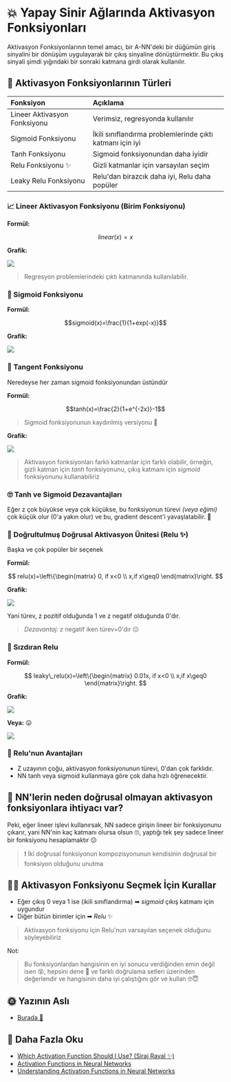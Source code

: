 # 💥 Yapay Sinir Ağlarında Aktivasyon Fonksiyonları

Aktivasyon Fonksiyonlarının temel amacı, bir A-NN'deki bir düğümün giriş sinyalini bir dönüşüm uygulayarak bir çıkış sinyaline dönüştürmektir. Bu çıkış sinyali şimdi yığındaki bir sonraki katmana girdi olarak kullanılır.

## 📃 Aktivasyon Fonksiyonlarının Türleri

| Fonksiyon | Açıklama |
| :--- | :--- |
| Lineer Aktivasyon Fonksiyonu | Verimsiz, regresyonda kullanılır |
| Sigmoid Fonksiyonu | İkili sınıflandırma problemlerinde çıktı katmanı için iyi |
| Tanh Fonksiyonu | Sigmoid fonksiyonundan daha iyidir |
| Relu Fonksiyonu ✨ | Gizli katmanlar için varsayılan seçim |
| Leaky Relu Fonksiyonu | Relu'dan birazcık daha iyi, Relu daha popüler |

### 📈 Lineer Aktivasyon Fonksiyonu \(Birim Fonksiyonu\)

**Formül:**

$$linear(x)=x$$

**Grafik:**

![](../.gitbook/assets/LinearActivationGraph.png)

> Regresyon problemlerindeki çıktı katmanında kullanılabilir.

### 🎩 Sigmoid Fonksiyonu

**Formül:**

$$sigmoid(x)=\frac{1}{1+exp(-x)}$$

**Grafik:**

![](../.gitbook/assets/SigmoidGraph.png)

### 🎩 Tangent Fonksiyonu

Neredeyse her zaman sigmoid fonksiyonundan üstündür

**Formül:**

$$tanh(x)=\frac{2}{1+e^{-2x}}-1$$

> Sigmoid fonksiyonunun kaydırılmış versiyonu 🤔

**Grafik:**

![](../.gitbook/assets/TanhGraph.PNG)

> Aktivasyon fonksiyonları farklı katmanlar için farklı olabilir, örneğin, gizli katman için _tanh_ fonksiyonunu, çıkış katmanı için _sigmoid_ fonksiyonunu kullanabiliriz

### 🙄 Tanh ve Sigmoid Dezavantajları

Eğer z çok büyükse veya çok küçükse, bu fonksiyonun türevi _\(veya eğimi\)_ çok küçük olur \(0'a yakın olur\) ve bu, gradient descent'i yavaşlatabilir. 🐢

### 🎩 Doğrultulmuş Doğrusal Aktivasyon Ünitesi \(Relu ✨\)

Başka ve çok popüler bir seçenek

**Formül:**

$$
relu(x)=\left\{\begin{matrix}
0, if x<0
\\
x,if x\geq0
\end{matrix}\right.
$$

**Grafik:**

![](../.gitbook/assets/ReluGraph.png)

Yani türev, z pozitif olduğunda 1 ve z negatif olduğunda 0'dır.

> _Dezavantaj:_ z negatif iken türev=0'dır 😐

### 🎩 Sızdıran Relu

**Formül:**

$$
leaky\_relu(x)=\left\{\begin{matrix}
0.01x, if x<0
\\
x,if x\geq0
\end{matrix}\right.
$$

**Grafik:**

![](../.gitbook/assets/LeakyReluGraph.png)

**Veya:** 😛

![](../.gitbook/assets/LeakyReluGraphMeme.png)

### 🎀 Relu'nun Avantajları

* Z uzayının çoğu, aktivasyon fonksiyonunun türevi, 0'dan çok farklıdır.
* NN tanh veya sigmoid kullanmaya göre çok daha hızlı öğrenecektir. 

## 🤔 NN'lerin neden doğrusal olmayan aktivasyon fonksiyonlara ihtiyacı var?

Peki, eğer lineer işlevi kullanırsak, NN sadece girişin lineer bir fonksiyonunu çıkarır, yani NN'nin kaç katmanı olursa olsun 🙄, yaptığı tek şey sadece lineer bir fonksiyonu hesaplamaktır 😕

> ❗ İki doğrusal fonksiyonun kompozisyonunun kendisinin doğrusal bir fonksiyon olduğunu unutma

## 👩‍🏫 Aktivasyon Fonksiyonu Seçmek İçin Kurallar

* Eğer çıkış 0 veya 1 ise \(ikili sınıflandırma\) ➡ _sigmoid_ çıkış katmanı için uygundur
* Diğer bütün birimler için ➡ _Relu_ ✨ 

> Aktivasyon fonksiyonu için Relu'nun varsayılan seçenek olduğunu söyleyebiliriz

Not:

> Bu fonksiyonlardan hangisinin en iyi sonucu verdiğinden emin değil isen 😵, hepsini dene 🤕 ve farklı doğrulama setleri üzerinden değerlendir ve hangisinin daha iyi çalıştığını gör ve kullan 🤓😇

## 🌞 Yazının Aslı

* [Burada 🐾](https://dl.asmaamir.com/0-nnconcepts/4-activationfunctions)

## 🧐 Daha Fazla Oku

* [Which Activation Function Should I Use? \(Siraj Raval ✨\)](https://www.youtube.com/watch?v=-7scQpJT7uo)
* [Activation Functions in Neural Networks](https://towardsdatascience.com/activation-functions-neural-networks-1cbd9f8d91d6)
* [Understanding Activation Functions in Neural Networks](https://medium.com/the-theory-of-everything/understanding-activation-functions-in-neural-networks-9491262884e0)

